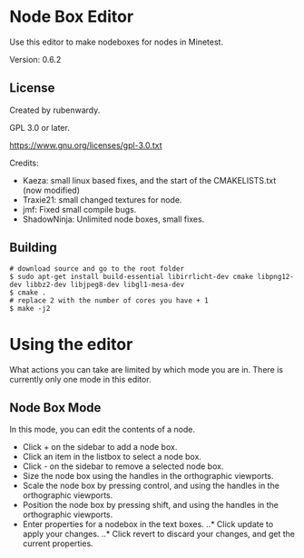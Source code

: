 Node Box Editor
===============

Use this editor to make nodeboxes for nodes in Minetest.

Version: 0.6.2

License
-------

Created by rubenwardy.

GPL 3.0 or later.

https://www.gnu.org/licenses/gpl-3.0.txt

Credits:

* Kaeza: small linux based fixes, and the start of the CMAKELISTS.txt (now modified)
* Traxie21: small changed textures for node.
* jmf: Fixed small compile bugs.
* ShadowNinja: Unlimited node boxes, small fixes.

Building
--------

    # download source and go to the root folder
    $ sudo apt-get install build-essential libirrlicht-dev cmake libpng12-dev libbz2-dev libjpeg8-dev libgl1-mesa-dev
    $ cmake .
    # replace 2 with the number of cores you have + 1
    $ make -j2

Using the editor
================

What actions you can take are limited by which mode you are in.
There is currently only one mode in this editor.

Node Box Mode
-------------

In this mode, you can edit the contents of a node.

* Click + on the sidebar to add a node box.
* Click an item in the listbox to select a node box.
* Click - on the sidebar to remove a selected node box.
* Size the node box using the handles in the orthographic viewports.
* Scale the node box by pressing control, and using the handles in the orthographic viewports.
* Position the node box by pressing shift, and using the handles in the orthographic viewports.
* Enter properties for a nodebox in the text boxes.
..* Click update to apply your changes.
..* Click revert to discard your changes, and get the current properties.

